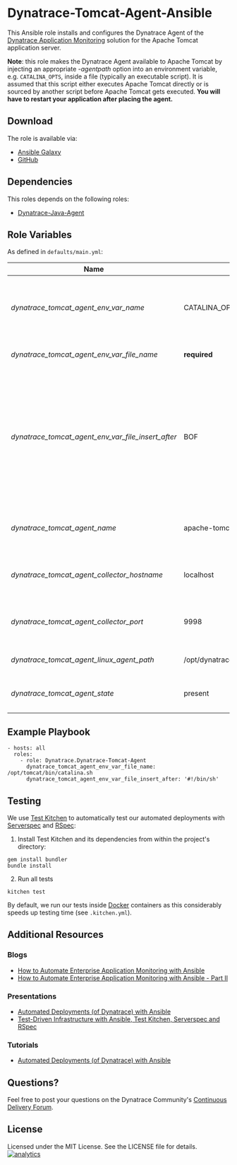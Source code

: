 # Dynatrace-Tomcat-Agent-Ansible

This Ansible role installs and configures the Dynatrace Agent of the [Dynatrace Application Monitoring](http://www.dynatrace.com/en/products/application-monitoring.html) solution for the Apache Tomcat application server.

**Note**: this role makes the Dynatrace Agent available to Apache Tomcat by injecting an appropriate *-agentpath* option into an environment variable, e.g. ```CATALINA_OPTS```, inside a file (typically an executable script). It is assumed that this script either executes Apache Tomcat directly or is sourced by another script before Apache Tomcat gets executed. **You will have to restart your application after placing the agent.**

## Download

The role is available via:

- [Ansible Galaxy](https://galaxy.ansible.com/list#/roles/5332)
- [GitHub](https://github.com/Dynatrace/Dynatrace-Tomcat-Agent-Ansible)

## Dependencies

This roles depends on the following roles:

- [Dynatrace-Java-Agent](https://galaxy.ansible.com/list#/roles/5327)

## Role Variables

As defined in ```defaults/main.yml```:

| Name                                               | Default                                  | Description |
|----------------------------------------------------|------------------------------------------|-------------|
| *dynatrace_tomcat_agent_env_var_name*              | CATALINA_OPTS                            | The name of the environment variable to be used for Agent injection. |
| *dynatrace_tomcat_agent_env_var_file_name*         | **required**                             | The name of the file to be modified. |
| *dynatrace_tomcat_agent_env_var_file_insert_after* | BOF                                      | A regex, BOF or EOF for *begin-of-file* and *end-of-file*, respectively. If a given regex is not matched, the *-agentpath* option will be appended to the file. |
| *dynatrace_tomcat_agent_name*                      | apache-tomcat-agent                      | The name of the Java Agent as it appears in Dynatrace. |
| *dynatrace_tomcat_agent_collector_hostname*        | localhost                                | The location of the collector the Agent shall connect to. |
| *dynatrace_tomcat_agent_collector_port*            | 9998                                     | The port on the collector the Agent shall connect to. |
| *dynatrace_tomcat_agent_linux_agent_path*          | /opt/dynatrace/agent/lib64/libdtagent.so | The path to the Agent libary. |
| *dynatrace_tomcat_agent_state*                     | present                                  | Whether the Agent shall be ```present``` or ```absent```. |

## Example Playbook

```
- hosts: all
  roles:
    - role: Dynatrace.Dynatrace-Tomcat-Agent
      dynatrace_tomcat_agent_env_var_file_name: /opt/tomcat/bin/catalina.sh
      dynatrace_tomcat_agent_env_var_file_insert_after: '#!/bin/sh'
```

## Testing

We use [Test Kitchen](http://kitchen.ci) to automatically test our automated deployments with [Serverspec](http://serverspec.org) and [RSpec](http://rspec.info/):

1) Install Test Kitchen and its dependencies from within the project's directory:

```
gem install bundler
bundle install
```

2) Run all tests

```
kitchen test
```

By default, we run our tests inside [Docker](https://www.docker.com/) containers as this considerably speeds up testing time (see `.kitchen.yml`).

## Additional Resources

### Blogs

- [How to Automate Enterprise Application Monitoring with Ansible](http://apmblog.dynatrace.com/2015/03/04/how-to-automate-enterprise-application-monitoring-with-ansible/)
- [How to Automate Enterprise Application Monitoring with Ansible - Part II](http://apmblog.dynatrace.com/2015/04/23/how-to-automate-enterprise-application-monitoring-with-ansible-part-ii/)

### Presentations

- [Automated Deployments (of Dynatrace) with Ansible](http://www.slideshare.net/MartinEtmajer/automated-deployments-with-ansible)
- [Test-Driven Infrastructure with Ansible, Test Kitchen, Serverspec and RSpec](http://www.slideshare.net/MartinEtmajer/testing-ansible-roles-with-test-kitchen-serverspec-and-rspec-48185017)

### Tutorials

- [Automated Deployments (of Dynatrace) with Ansible](https://community.compuwareapm.com/community/display/LEARN/Tutorials+on+Automated+Deployments#TutorialsonAutomatedDeployments-ansible)

## Questions?

Feel free to post your questions on the Dynatrace Community's [Continuous Delivery Forum](https://answers.dynatrace.com/spaces/148/open-q-a_2.html?topics=continuous%20delivery).

## License

Licensed under the MIT License. See the LICENSE file for details.
[![analytics](https://www.google-analytics.com/collect?v=1&t=pageview&_s=1&dl=https%3A%2F%2Fgithub.com%2FdynaTrace&dp=%2FDynatrace-Tomcat-Agent-Ansible&dt=Dynatrace-Tomcat-Agent-Ansible&_u=Dynatrace~&cid=github.com%2FdynaTrace&tid=UA-54510554-5&aip=1)]()
